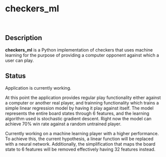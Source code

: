 # **checkers_ml**

<br />

## Description

**checkers_ml** is a Python implementation of checkers that uses machine learning for the purpose
of providing a computer opponent against which a user can play.

## Status

Application is currently working. 

At this point the application provides regular play functionality either against a computer or another real player, and trainning functionality which trains a simple linear regression model by having it play against itself. The model represents the entire board states through 6 features, and the learning algorithm used is stochastic gradient descent. Right now the model can achieve 70% win rate against a random untrained player.

Currently working on a machine learning player with a higher performance. To achieve this, the current hypothesis, a linear function will be replaced with a neural network. Additionally, the simplification that maps the board state to 6 features will be removed effectively having 32 features instead.
